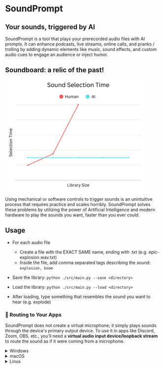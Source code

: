 <!-- LICENSE HEADER MANAGED BY add-license-header

Copyright (C) 2025 Ethorbit

This file is part of SoundPrompt.

SoundPrompt is free software: you can redistribute it and/or
modify it under the terms of the GNU General Public License
as published by the Free Software Foundation, either version 3
of the License, or (at your option) any later version.

SoundPrompt is distributed in the hope that it will be useful,
but WITHOUT ANY WARRANTY; without even the implied warranty of
MERCHANTABILITY or FITNESS FOR A PARTICULAR PURPOSE.
See the GNU General Public License for more details.

You should have received a copy of the
GNU General Public License along with SoundPrompt.
If not, see <https://www.gnu.org/licenses/>.
-->

# SoundPrompt
## Your sounds, triggered by AI

SoundPrompt is a tool that plays your prerecorded audio files with AI prompts. It can enhance podcasts, live streams, online calls, and pranks / trolling by adding dynamic elements like music, sound effects, and custom audio cues to engage an audience or inject humor.



## Soundboard: a relic of the past!
![Sound Selection Time chart](./resources/sound-selection-time-chart.png)

Using mechanical or software controls to trigger sounds is an unintuitive process that requires practice and scales horribly. SoundPrompt solves these problems by utilizing the power of Artificial Intelligence and modern hardware to play the sounds you want, faster than you ever could.

## Usage

* For each audio file
  * Create a file with the EXACT SAME name, ending with .txt (e.g. epic-explosion.wav.txt)
  * Inside the file, add comma separated tags describing the sound: `explosion, boom`

* Save the library: `python ./src/main.py --save <directory>`

* Load the library: `python ./src/main.py --load <directory>`

* After loading, type something that resembles the sound you want to hear (e.g. explode)

### 🎤 Routing to Your Apps
SoundPrompt does not create a virtual microphone; it simply plays sounds through the device's primary output device.
To use it in apps like Discord, Zoom, OBS, etc., you’ll need a **virtual audio input device/loopback stream** to route the sound as if it were coming from a microphone.

<details>
<summary>Windows</summary>

- Install [VB-Cable Free](https://vb-audio.com/Cable/) (single virtual cable).  
- Set SoundPrompt’s output to *VB-Cable Input*.  
- In Discord (or any other app), select *VB-Cable Output* as your microphone.

</details>

<details>
<summary>macOS</summary>

- Use [BlackHole](https://github.com/ExistentialAudio/BlackHole) (free, open-source).  
- Route SoundPrompt through the virtual device.  
- Choose that virtual device as the input in your app.  

</details>

<details>
<summary>Linux</summary>

- Use **PulseAudio** (usually preinstalled) or **JACK** (optional advanced routing).  
- With `pavucontrol`, create a loopback from SoundPrompt’s output to a virtual input.  
- Select the virtual input as your microphone in the target app.  

</details>
